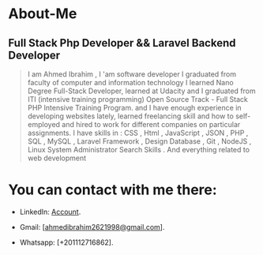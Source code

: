 # About-Me

## Full Stack Php Developer  &amp;&amp; Laravel Backend Developer

> I am Ahmed Ibrahim , I 'am software developer I graduated from faculty of computer and information technology I learned Nano Degree Full-Stack Developer, learned at Udacity and I graduated from ITI (intensive training programming) Open Source Track - Full Stack PHP Intensive Training Program. 
and I have enough experience in developing websites 
lately, learned freelancing skill and how to self-employed and hired to work for different companies on particular assignments.
I have skills in :
CSS , Html , JavaScript , JSON , PHP , SQL , MySQL , Laravel Framework , Design Database , Git , NodeJS , Linux System Administrator Search Skills . And everything related to web development



# You can contact with me there:

- LinkedIn: [Account](https://www.linkedin.com/in/ahmed-ibrahim-86a36b176/).

- Gmail: [ahmedibrahim2621998@gmail.com].

- Whatsapp: [+201112716862].




